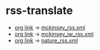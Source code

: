 # rss-translate
 - [org link](http://www.mckinsey.com/insights/rss) -> [mckinsey_rss.xml](rss/mckinsey_rss.xml)
 - [org link](http://www.mckinsey.com/insights/rss) -> [mckinsey_iw_rss.xml](rss/mckinsey_iw_rss.xml)
 - [org link](http://rss.acast.com/nature) -> [nature_rss.xml](rss/nature_rss.xml)
